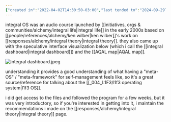 ```yaml
---
{"created in":"2022-04-02T14:30:50-03:00","last tended to":"2024-09-29T14:33:59-03:00","tags":["🌿","integraltheory","course"],"notestage":["🌿"],"dg-publish":true,"created":"2022-04-02T14:30:50.079-03:00","updated":"2025-06-12T14:03:52.501-03:00","permalink":"/references/alchemy/integral-os/","dgPassFrontmatter":true}
---
```


integral OS was an audio course launched by [[initiatives, orgs & communities/alchemy/integral life\|integral life]] in the early 2000s based on [[people/references/alchemy/ken wilber\|ken wilber]]'s work on [[responses/alchemy/integral theory\|integral theory]]. they also came up with the speculative interface visualization below (which i call the [[integral dashboard\|integral dashboard]]) and the [[AQAL map\|AQAL map]].

![integral dashboard.jpeg](/img/user/images/interfaces%20&%20designs/integral%20dashboard.jpeg)

understanding it provides a good understanding of what having a "meta-OS" / "meta-framework" for self-management feels like, so it's a great source/reference for talking about the [[_004_L1F3/l1f3 operating system\|l1f3 OS]].

i did get access to the files and followed the program for a few weeks, but it was very introductory, so if you're interested in getting into it, i maintain the recommendations i made on the [[responses/alchemy/integral theory\|integral theory]] page.
